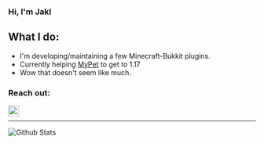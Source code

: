 ### Hi, I'm Jakl

## What I do:
- I'm developing/maintaining a few Minecraft-Bukkit plugins.
- Currently helping [MyPet](https://github.com/scomans/MyPet) to get to 1.17
- Wow that doesn't seem like much.

### Reach out:

[<img align="left" alt="katsumag#7876 - Discord logo from Icons8" width="22px" src="https://img.icons8.com/fluent/48/000000/discord-new-logo.png"/>][discord]
<br />

---

<img align="left" alt="Github Stats" src="https://github-readme-stats.vercel.app/api?username=jakllp&show_icons=true&hide_border=true" />

[discord]: https://discord.gg/mF7GpK2vJU
